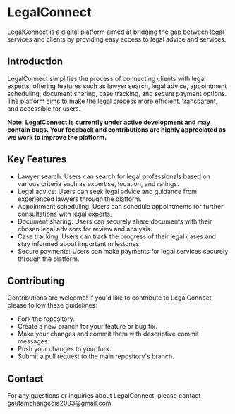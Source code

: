 
# LegalConnect

LegalConnect is a digital platform aimed at bridging the gap between legal services and clients by providing easy access to legal advice and services.

## Introduction

LegalConnect simplifies the process of connecting clients with legal experts, offering features such as lawyer search, legal advice, appointment scheduling, document sharing, case tracking, and secure payment options. The platform aims to make the legal process more efficient, transparent, and accessible for users.

**Note: LegalConnect is currently under active development and may contain bugs. Your feedback and contributions are highly appreciated as we work to improve the platform.**

## Key Features

- Lawyer search: Users can search for legal professionals based on various criteria such as expertise, location, and ratings.
- Legal advice: Users can seek legal advice and guidance from experienced lawyers through the platform.
- Appointment scheduling: Users can schedule appointments for further consultations with legal experts.
- Document sharing: Users can securely share documents with their chosen legal advisors for review and analysis.
- Case tracking: Users can track the progress of their legal cases and stay informed about important milestones.
- Secure payments: Users can make payments for legal services securely through the platform.

## Contributing

Contributions are welcome! If you'd like to contribute to LegalConnect, please follow these guidelines:

- Fork the repository.
- Create a new branch for your feature or bug fix.
- Make your changes and commit them with descriptive commit messages.
- Push your changes to your fork.
- Submit a pull request to the main repository's branch.

## Contact

For any questions or inquiries about LegalConnect, please contact gautamchangedia2003@gmail.com.
